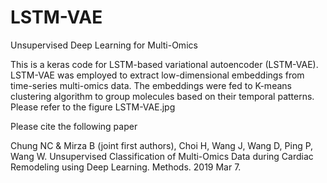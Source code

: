 # LSTM-VAE
Unsupervised Deep Learning for Multi-Omics

This is a keras code for LSTM-based variational autoencoder (LSTM-VAE). LSTM-VAE was employed to extract 
low-dimensional embeddings from time-series multi-omics data. The embeddings were fed to K-means 
clustering algorithm to group molecules based on their temporal patterns. Please refer to the figure LSTM-VAE.jpg 

Please cite the following paper

Chung NC & Mirza B (joint first authors), Choi H, Wang J, Wang D, Ping P, Wang W. Unsupervised Classification of Multi-Omics Data during Cardiac Remodeling using Deep Learning. Methods. 2019 Mar 7.
